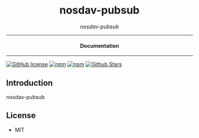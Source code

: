 

<div align="center">  
  <h1>nosdav-pubsub</h1>
</div>

<div align="center">  
<i>nosdav-pubsub</i>
</div>

---

<div align="center">
<h4>Documentation</h4>
</div>

---

[![GitHub license](https://img.shields.io/badge/license-MIT-blue.svg)](https://github.com/nosdav/nosdav-pubsub/blob/gh-pages/LICENSE)
[![npm](https://img.shields.io/npm/v/nosdav-pubsub)](https://npmjs.com/package/nosdav-pubsub)
[![npm](https://img.shields.io/npm/dw/nosdav-pubsub.svg)](https://npmjs.com/package/nosdav-pubsub)
[![Github Stars](https://img.shields.io/github/stars/nosdav/nosdav-pubsub.svg)](https://github.com/nosdav/nosdav-pubsub/)

## Introduction

nosdav-pubsub

## License

- MIT
